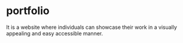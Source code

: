 # portfolio
It is a website where individuals can showcase their work
in a visually appealing and easy accessible manner.
